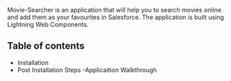Movie-Searcher is an application that will help you to search movies online and add them as your favourites in Salesforce. The application is built using Lightning Web Components.

## Table of contents
- Installation
- Post Installation Steps
-Applicaition Walkthrough